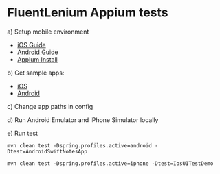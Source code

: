 # FluentLenium Appium tests

a) Setup mobile environment
- [iOS Guide](https://medium.com/2359media/tutorial-automated-testing-on-ios-with-appium-test-ng-and-java-on-mac-bc115d0ec881)
- [Android Guide](https://medium.com/2359media/tutorial-automated-testing-on-android-and-ios-with-appium-testng-and-java-on-mac-210119edf323)
- [Appium Install](https://www.swtestacademy.com/appium-tutorial/)

b) Get sample apps:
- [iOS](https://github.com/King-of-Spades/AppCenter-Samples/tree/master/Appium/iOS)
- [Android](https://github.com/King-of-Spades/AppCenter-Samples/tree/master/Appium/Android)

c) Change app paths in config

d) Run Android Emulator and iPhone Simulator locally

e) Run test

`mvn clean test -Dspring.profiles.active=android -Dtest=AndroidSwiftNotesApp`

`mvn clean test -Dspring.profiles.active=iphone -Dtest=IosUITestDemo`